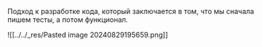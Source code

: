 Подход к разработке кода, который заключается в том, что мы сначала пишем тесты, а потом функционал.

![[../../_res/Pasted image 20240829195659.png]]